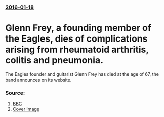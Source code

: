 ### [2016-01-18](/news/2016/01/18/index.md)

# Glenn Frey, a founding member of the Eagles, dies of complications arising from rheumatoid arthritis, colitis and pneumonia. 

The Eagles founder and guitarist Glenn Frey has died at the age of 67, the band announces on its website.


### Source:

1. [BBC](http://www.bbc.com/news/world-us-canada-35349025)
1. [Cover Image](http://ichef.bbci.co.uk/news/1024/cpsprodpb/13A22/production/_87781408_030996679.jpg)
